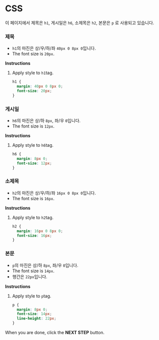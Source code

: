 # CSS
이 페이지에서 제목은 `h1`, 게시일은 `h6`, 소제목은 `h2`, 본문은 `p` 로 사용되고 있습니다. 



### 제목 

* `h1`의 마진은 상/우/하/좌 `40px 0 8px 0`입니다.
* The font size is `20px`.


**Instructions**
1. Apply style to `h1`tag.
    ```css
    h1 {
      margin: 40px 0 8px 0;
      font-size: 20px;
    }
    ```



### 게시일
* `h6`의 마진은 상/하 `8px`, 좌/우 `0`입니다.
* The font size is `12px`.

**Instructions**
1. Apply style to `h6`tag.
    ```css
    h6 {
      margin: 8px 0;
      font-size: 12px;
    }
    ```



### 소제목
* `h2`의 마진은 상/우/하/좌 `16px 0 8px 0`입니다.
* The font size is `16px`.

**Instructions**
1. Apply style to `h2`tag.
    ```css
    h2 {
      margin: 16px 0 8px 0;
      font-size: 16px;
    }
    ```



### 본문
* `p`의 마진은 상/하 `8px`, 좌/우 `0`입니다.
* The font size is `14px`.
* 행간은 `22px`입니다.

**Instructions**

1. Apply style to `p`tag.
    ```css
    p {
      margin: 8px 0;
      font-size: 14px;
      line-height: 22px;
    }
    ```



When you are done, click the **NEXT STEP** button.




